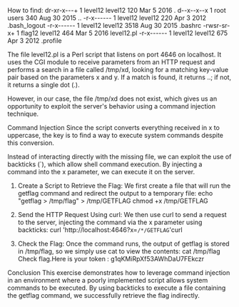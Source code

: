 How to find:
dr-xr-x---+ 1 level12 level12  120 Mar  5  2016 .
d--x--x--x  1 root    users    340 Aug 30  2015 ..
-r-x------  1 level12 level12  220 Apr  3  2012 .bash_logout
-r-x------  1 level12 level12 3518 Aug 30  2015 .bashrc
-rwsr-sr-x+ 1 flag12  level12  464 Mar  5  2016 level12.pl
-r-x------  1 level12 level12  675 Apr  3  2012 .profile

The file level12.pl is a Perl script that listens on port 4646 on localhost. It uses the CGI module to receive parameters from an HTTP request and performs a search in a file called /tmp/xd, looking for a matching key-value pair based on the parameters x and y. If a match is found, it returns ..; if not, it returns a single dot (.).

However, in our case, the file /tmp/xd does not exist, which gives us an opportunity to exploit the server's behavior using a command injection technique.

Command Injection
Since the script converts everything received in x to uppercase, the key is to find a way to execute system commands despite this conversion.

Instead of interacting directly with the missing file, we can exploit the use of backticks (`), which allow shell command execution. By injecting a command into the x parameter, we can execute it on the server.

1. Create a Script to Retrieve the Flag: We first create a file that will run the getflag command and redirect the output to a temporary file: 
    echo "getflag > /tmp/flag" > /tmp/GETFLAG
    chmod +x /tmp/GETFLAG

2. Send the HTTP Request Using curl: We then use curl to send a request to the server, injecting the command via the x parameter using backticks:
    curl 'http://localhost:4646?x=`/*/GETFLAG`'curl

3. Check the Flag: Once the command runs, the output of getflag is stored in /tmp/flag, so we simply use cat to view the contents:
    cat /tmp/flag
    Check flag.Here is your token : g1qKMiRpXf53AWhDaU7FEkczr

Conclusion
    This exercise demonstrates how to leverage command injection in an environment where a poorly implemented script allows system commands to be executed. By using backticks to execute a file containing the getflag command, we successfully retrieve the flag indirectly.
